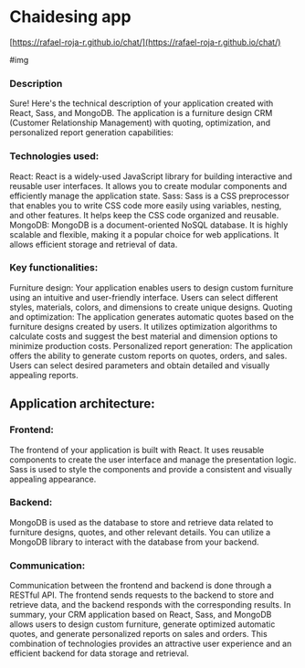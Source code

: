 # Chaidesing app

 [https://rafael-roja-r.github.io/chat/](https://rafael-roja-r.github.io/chat/)
 
 #img
 <img scr="https://github.com/rafael-roja-r/chat/blob/master/src/img/inf/Dising.jpg" >

### Description

<p>
Sure! Here's the technical description of your application created with React, Sass, and MongoDB. The application is a furniture design CRM (Customer Relationship Management) with quoting, optimization, and personalized report generation capabilities:
</p>



 ### Technologies used:
<p>
React: React is a widely-used JavaScript library for building interactive and reusable user interfaces. It allows you to create modular components and efficiently manage the application state.
Sass: Sass is a CSS preprocessor that enables you to write CSS code more easily using variables, nesting, and other features. It helps keep the CSS code organized and reusable.
MongoDB: MongoDB is a document-oriented NoSQL database. It is highly scalable and flexible, making it a popular choice for web applications. It allows efficient storage and retrieval of data.
</p>

### Key functionalities:
<p>
Furniture design: Your application enables users to design custom furniture using an intuitive and user-friendly interface. Users can select different styles, materials, colors, and dimensions to create unique designs.
Quoting and optimization: The application generates automatic quotes based on the furniture designs created by users. It utilizes optimization algorithms to calculate costs and suggest the best material and dimension options to minimize production costs.
Personalized report generation: The application offers the ability to generate custom reports on quotes, orders, and sales. Users can select desired parameters and obtain detailed and visually appealing reports.
</p>

## Application architecture:

### Frontend:

 The frontend of your application is built with React. It uses reusable components to create the user interface and manage the presentation logic. Sass is used to style the components and provide a consistent and visually appealing appearance.
### Backend:
MongoDB is used as the database to store and retrieve data related to furniture designs, quotes, and other relevant details. You can utilize a MongoDB library to interact with the database from your backend.
### Communication:
 Communication between the frontend and backend is done through a RESTful API. The frontend sends requests to the backend to store and retrieve data, and the backend responds with the corresponding results.
In summary, your CRM application based on React, Sass, and MongoDB allows users to design custom furniture, generate optimized automatic quotes, and generate personalized reports on sales and orders. This combination of technologies provides an attractive user experience and an efficient backend for data storage and retrieval.
</p>

